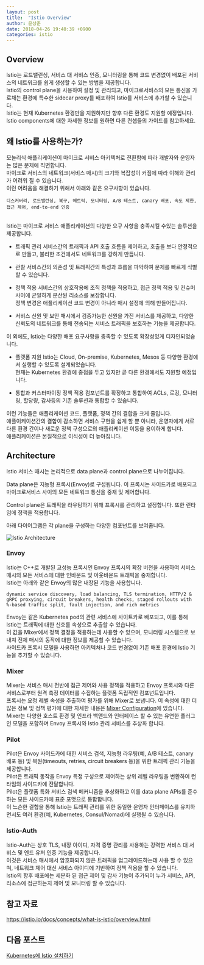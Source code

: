 ```yaml
---
layout: post
title:  "Istio Overview"
author: 윤상준
date: 2018-04-26 19:40:39 +0900
categories: istio
---
```


## Overview
Istio는 로드밸런싱, 서비스 대 서비스 인증, 모니터링을 통해 코드 변경없이 배포된 서비스의 네트워크를 쉽게 생성할 수 있는 방법을 제공합니다.<br />
Istio의 control plane을 사용하여 설정 및 관리되고, 마이크로서비스의 모든 통신을 가로채는 환경에 특수한 sidecar proxy를 배포하여 Istio를 서비스에 추가할 수 있습니다.<br />
Istio는 현재 Kubernetes 환경만을 지원하지만 향후 다른 환경도 지원할 예정입니다.<br />
Istio components에 대한 자세한 정보를 원하면 다른 컨셉들의 가이드를 참고하세요. <br />

## 왜 Istio를 사용하는가?
모놀리식 애플리케이션이 마이크로 서비스 아키텍처로 전환함에 따라 개발자와 운영자는 많은 문제에 직면합니다.<br />
마이크로 서비스의 네트워크(서비스 매시)의 크기와 복잡성이 커짐에 따라 이해와 관리가 어려워 질 수 있습니다.<br />
이런 어려움을 해결하기 위해서 아래와 같은 요구사항이 있습니다.<br />
```
디스커버리, 로드밸런싱, 복구, 메트릭, 모니터링, A/B 테스트, canary 배포, 속도 제한, 접근 제어, end-to-end 인증
```
<br />
Istio는 마이크로 서비스 애플리케이션의 다양한 요구 사항을 충족시킬 수있는 솔루션을 제공합니다.<br />

- 트래픽 관리
서비스간의 트래픽과 API 호출 흐름을 제어하고, 호출을 보다 안정적으로 만들고, 불리한 조건에서도 네트워크를 강하게 만듭니다.

- 관찰
서비스간의 의존성 및 트래픽간의 특성과 흐름을 파악하여 문제를 빠르게 식별할 수 있습니다.

- 정책 적용
서비스간의 상호작용에 조직 정책을 적용하고, 접근 정책 적용 및 컨슈머 사이에 균일하게 분산된 리소스를 보장합니다.<br />
정책 변경은 애플리케이션 코드 변경이 아니라 매시 설정에 의해 만들어집니다.

- 서비스 신원 및 보안
매시에서 검증가능한 신원을 가진 서비스를 제공하고, 다양한 신뢰도의 네트워크를 통해 전송되는 서비스 트래픽을 보호하는 기능을 제공합니다.

이 외에도, Istio는 다양한 배포 요구사항을 충족할 수 있도록 확장성있게 디자인되었습니다.<br />

- 플랫폼 지원
Istio는 Cloud, On-premise, Kubernetes, Mesos 등 다양한 환경에서 실행할 수 있도록 설계되었습니다.<br />
현재는 Kubernetes 환경에 중점을 두고 있지만 곧 다른 환경에서도 지원할 예정입니다.

- 통합과 커스터마이징
정책 적용 컴포넌트를 확장하고 통합하여 ACLs, 로깅, 모니터링, 할당량, 감사등의 기존 솔루션과 통합할 수 있습니다.

이런 기능들은 애플리케이션 코드, 플랫폼, 정책 간의 결합을 크게 줄입니다.<br />
애플이케이션간의 결합이 감소하면 서비스 구현을 쉽게 할 뿐 아니라, 운영자에게 서로 다른 환경 간이나 새로운 정책 구성으로의 애플리케이션 이동을 용이하게 합니다.<br />
애플리케이션은 본질적으로 이식성이 더 높아집니다.

## Architecture
Istio 서비스 매시는 논리적으로 data plane과 control plane으로 나누어집니다.<br />

Data plane은 지능형 프록시(Envoy)로 구성됩니다. 이 프록시는 사이드카로 배포되고 마이크로서비스 사이의 모든 네트워크 통신을 중재 및 제어합니다.<br />

Control plane은 트래픽을 라우팅하기 위해 프록시를 관리하고 설정합니다. 또한 런타임에 정책을 적용합니다.<br />

아래 다이어그램은 각 plane을 구성하는 다양한 컴포넌트를 보여줍니다.

![Istio Architecture](/blog/assets/images/istio_architecture.png)

### Envoy

Istio는 C++로 개발된 고성능 프록시인 Envoy 프록시의 확장 버전을 사용하여 서비스 매시의 모든 서비스에 대한 인바운드 및 아웃바운드 트래픽을 중재합니다.<br />
Istio는 아래와 같은 Envoy의 많은 내장된 기능을 사용합니다.<br />
```
dynamic service discovery, load balancing, TLS termination, HTTP/2 & gRPC proxying, circuit breakers, health checks, staged rollouts with %-based traffic split, fault injection, and rich metrics
```

Envoy는 같은 Kubernetes pod의 관련 서비스에 사이트카로 배포되고, 이를 통해 Istio는 트래픽에 대한 신호를 속성으로 추출할 수 있습니다.<br />
이 값을 Mixer에서 정책 결정을 적용하는데 사용할 수 있으며, 모니터링 시스템으로 보내져 전체 매시의 동작에 대한 정보를 제공할 수 있습니다.<br />
사이드카 프록시 모델을 사용하면 아키텍처나 코드 변경없이 기존 배포 환경에 Istio 기능을 추가할 수 있습니다.<br />

### Mixer
Mixer는 서비스 매시 전반에 접근 제어와 사용 정책을 적용하고 Envoy 프록시와 다른 서비스로부터 원격 측정 데이터를 수집하는 플랫폼 독립적인 컴포넌트입니다.<br />
프록시는 요청 레벨 속성을 추출하여 평가를 위해 Mixer로 보냅니다. 이 속성에 대한 더 많은 정보 및 정책 평가에 대한 자세한 내용은 [Mixer Configuration](https://istio.io/docs/concepts/policy-and-control/mixer-config.html)에 있습니다.<br />
Mixer는 다양한 호스트 환경 및 인프라 백앤드와 인터페이스 할 수 있는 유연한 플러그인 모델을 포함하며 Envoy 프록시와 Istio 관리 서비스를 추상화 합니다.

### Pilot
Pilot은 Envoy 사이드카에 대한 서비스 검색, 지능형 라우팅(예, A/B 테스트, canary 배포 등) 및 복원(timeouts, retries, circuit breakers 등)을 위한 트래픽 관리 기능을 제공합니다.<br />
Pilot은 트래픽 동작을 Envoy 특정 구성으로 제어하는 상위 레벨 라우팅을 변환하여 런타임의 사이드카에 전달합니다.<br />
Pilot은 플랫폼 특화 서비스 검색 메커니즘을 추상화하고 이를 data plane APIs를 준수하는 모든 사이드카에 표준 포맷으로 통합합니다.<br />
이 느슨한 결합을 통해 Istio는 트래픽 관리를 위한 동일한 운영자 인터페이스를 유지하면서도 여러 환경(예, Kubernetes, Consul/Nomad)에 실행될 수 있습니다.

### Istio-Auth
Istio-Auth는 상호 TLS, 내장 아이디, 자격 증명 관리를 사용하는 강력한 서비스 대 서비스 및 엔드 유저 인증 기능을 제공합니다.<br />
이것은 서비스 매시에서 암호화되지 않은 트래픽을 업그레이드하는데 사용 할 수 있으며, 네트워크 제어 대신 서비스 아이디에 기반하여 정책 적용을 할 수 있습니다.<br />
Istio의 향후 배포에는 세분화 된 접근 제어 및 감사 기능이 추가되어 누가 서비스, API, 리소스에 접근하는지 제어 및 모니터링 할 수 있습니다.

## 참고 자료
https://istio.io/docs/concepts/what-is-istio/overview.html

## 다음 포스트
[Kubernetes에 Istio 설치하기](/blog/istio/2018/04/26/deploying-istio-on-kubernetes.html)
